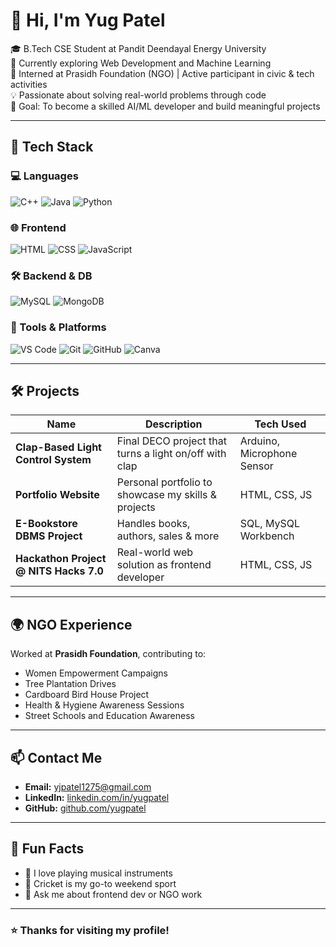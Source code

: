 # 👋 Hi, I'm Yug Patel

🎓 B.Tech CSE Student at Pandit Deendayal Energy University  
🌱 Currently exploring Web Development and Machine Learning  
💼 Interned at Prasidh Foundation (NGO) | Active participant in civic & tech activities  
💡 Passionate about solving real-world problems through code  
🎯 Goal: To become a skilled AI/ML developer and build meaningful projects

---

## 🚀 Tech Stack


### 💻 Languages  
![C++](https://img.shields.io/badge/C++-00599C?style=for-the-badge&logo=cplusplus&logoColor=white)
![Java](https://img.shields.io/badge/Java-ED8B00?style=for-the-badge&logo=java&logoColor=white)
![Python](https://img.shields.io/badge/Python-3776AB?style=for-the-badge&logo=python&logoColor=white)

### 🌐 Frontend  
![HTML](https://img.shields.io/badge/HTML5-E34F26?style=for-the-badge&logo=html5&logoColor=white)
![CSS](https://img.shields.io/badge/CSS3-1572B6?style=for-the-badge&logo=css3&logoColor=white)
![JavaScript](https://img.shields.io/badge/JavaScript-F7DF1E?style=for-the-badge&logo=javascript&logoColor=black)

### 🛠️ Backend & DB  
![MySQL](https://img.shields.io/badge/MySQL-4479A1?style=for-the-badge&logo=mysql&logoColor=white)
![MongoDB](https://img.shields.io/badge/MongoDB-47A248?style=for-the-badge&logo=mongodb&logoColor=white)

### 🔧 Tools & Platforms  
![VS Code](https://img.shields.io/badge/VS_Code-007ACC?style=for-the-badge&logo=visualstudiocode&logoColor=white)
![Git](https://img.shields.io/badge/Git-F05032?style=for-the-badge&logo=git&logoColor=white)
![GitHub](https://img.shields.io/badge/GitHub-181717?style=for-the-badge&logo=github&logoColor=white)
![Canva](https://img.shields.io/badge/Canva-00C4CC?style=for-the-badge&logo=canva&logoColor=white)

---

## 🛠️ Projects

| Name | Description | Tech Used |
|------|-------------|-----------|
| **Clap-Based Light Control System** | Final DECO project that turns a light on/off with clap | Arduino, Microphone Sensor |
| **Portfolio Website** | Personal portfolio to showcase my skills & projects | HTML, CSS, JS |
| **E-Bookstore DBMS Project** | Handles books, authors, sales & more | SQL, MySQL Workbench |
| **Hackathon Project @ NITS Hacks 7.0** | Real-world web solution as frontend developer | HTML, CSS, JS |

---

## 🌍 NGO Experience

Worked at **Prasidh Foundation**, contributing to:  
- Women Empowerment Campaigns  
- Tree Plantation Drives  
- Cardboard Bird House Project  
- Health & Hygiene Awareness Sessions  
- Street Schools and Education Awareness

---

## 📫 Contact Me

- **Email:** yjpatel1275@gmail.com  
- **LinkedIn:** [linkedin.com/in/yugpatel](https://www.linkedin.com/in/yugpatel040205)  
- **GitHub:** [github.com/yugpatel](https://github.com/Yug1275)

---

## 📌 Fun Facts

- 🎸 I love playing musical instruments  
- 🏏 Cricket is my go-to weekend sport  
- 💬 Ask me about frontend dev or NGO work

---

### ⭐ Thanks for visiting my profile!
